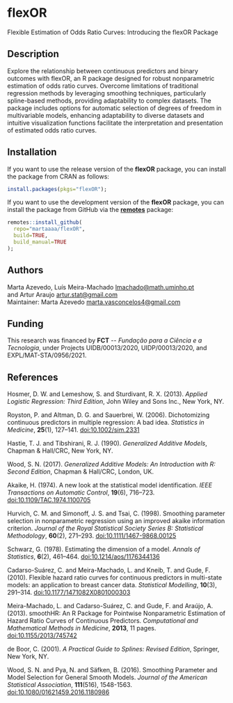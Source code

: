 # flexOR
Flexible Estimation of Odds Ratio Curves: Introducing the flexOR Package

## Description
Explore the relationship between continuous predictors and binary outcomes with flexOR, an R package designed for robust nonparametric estimation of odds ratio curves. 
Overcome limitations of traditional regression methods by leveraging smoothing techniques, particularly spline-based methods, providing adaptability to complex datasets. 
The package includes options for automatic selection of degrees of freedom in multivariable models, enhancing adaptability to diverse datasets and intuitive visualization functions facilitate the interpretation and presentation of estimated odds ratio curves.

## Installation
If you want to use the release version of the **flexOR** package, you can install the package from CRAN as follows:
```r
install.packages(pkgs="flexOR");
```
If you want to use the development version of the **flexOR** package, you can install the package from GitHub via the [**remotes**](https://remotes.r-lib.org) package:
```r
remotes::install_github(
  repo="martaaaa/flexOR",
  build=TRUE,
  build_manual=TRUE
);
```

## Authors
Marta Azevedo, Luís Meira-Machado <lmachado@math.uminho.pt> \
and Artur Araujo <artur.stat@gmail.com> \
Maintainer: Marta Azevedo <marta.vasconcelos4@gmail.com>

## Funding
This research was financed by **FCT** -- *Fundação para a Ciência e a Tecnologia*, under Projects UIDB/00013/2020, UIDP/00013/2020, and EXPL/MAT-STA/0956/2021.

## References
Hosmer, D. W. and Lemeshow, S. and Sturdivant, R. X. (2013). *Applied Logistic Regression: Third Edition*, John Wiley and Sons Inc., New York, NY.

Royston, P. and Altman, D. G. and Sauerbrei, W. (2006). Dichotomizing continuous predictors in multiple regression: A bad idea. *Statistics in Medicine*, **25**(1), 127–141. [doi:10.1002/sim.2331](https://doi.org/10.1002/sim.2331)

Hastie, T. J. and Tibshirani, R. J. (1990). *Generalized Additive Models*, Chapman & Hall/CRC, New York, NY.

Wood, S. N. (2017). *Generalized Additive Models: An Introduction with R: Second Edition*, Chapman & Hall/CRC, London, UK.

Akaike, H. (1974). A new look at the statistical model identification. *IEEE Transactions on Automatic Control*, **19**(6), 716–723. [doi:10.1109/TAC.1974.1100705](https://doi.org/10.1109/TAC.1974.1100705)

Hurvich, C. M. and Simonoff, J. S. and Tsai, C. (1998). Smoothing parameter selection in nonparametric regression using an improved akaike information criterion. *Journal of the Royal Statistical Society Series B: Statistical Methodology*, **60**(2), 271–293. [doi:10.1111/1467-9868.00125](https://doi.org/10.1111/1467-9868.00125)

Schwarz, G. (1978). Estimating the dimension of a model. *Annals of Statistics*, **6**(2), 461–464. [doi:10.1214/aos/1176344136](https://doi.org/10.1214/aos/1176344136)

Cadarso-Suárez, C. and Meira-Machado, L. and Kneib, T. and Gude, F. (2010). Flexible hazard ratio curves for continuous predictors in multi-state models: an application to breast cancer data. *Statistical Modelling*, **10**(3), 291–314. [doi:10.1177/1471082X0801000303](https://doi.org/10.1177/1471082X0801000303)

Meira-Machado, L. and Cadarso-Suárez, C. and Gude, F. and Araújo, A. (2013). smoothHR: An R Package for Pointwise Nonparametric Estimation of Hazard Ratio Curves of Continuous Predictors. *Computational and Mathematical Methods in Medicine*, **2013**, 11 pages. [doi:10.1155/2013/745742](https://doi.org/10.1155/2013/745742)

de Boor, C. (2001). *A Practical Guide to Splines: Revised Edition*, Springer, New York, NY.

Wood, S. N. and Pya, N. and Säfken, B. (2016). Smoothing Parameter and Model Selection for General Smooth Models. *Journal of the American Statistical Association*, **111**(516), 1548-1563. [doi:10.1080/01621459.2016.1180986](https://doi.org/10.1080/01621459.2016.1180986)
